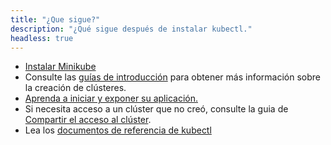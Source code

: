 ```yaml
---
title: "¿Que sigue?"
description: "¿Qué sigue después de instalar kubectl."
headless: true
---
```


* [Instalar Minikube](https://minikube.sigs.k8s.io/docs/start/)
* Consulte las [guías de introducción](/docs/setup/) para obtener más información sobre la creación de clústeres.
* [Aprenda a iniciar y exponer su aplicación.](/docs/tasks/access-application-cluster/service-access-application-cluster/)
* Si necesita acceso a un clúster que no creó, consulte la guia de
  [Compartir el acceso al clúster](/docs/tasks/access-application-cluster/configure-access-multiple-clusters/).
* Lea los [documentos de referencia de kubectl](/docs/reference/kubectl/kubectl/)
